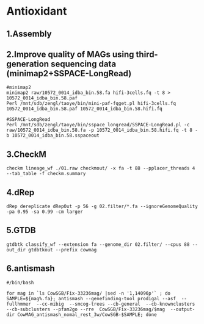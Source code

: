 # Antioxidant

## 1.Assembly


## 2.Improve quality of MAGs using third-generation sequencing data (minimap2+SSPACE-LongRead)
```
#minimap2
minimap2 raw/10572_0014_idba_bin.58.fa hifi-3cells.fq -t 8 > 10572_0014_idba_bin.58.paf
Perl /mnt/sdb/zengl/taoye/bin/mini-paf-fqget.pl hifi-3cells.fq 10572_0014_idba_bin.58.paf 10572_0014_idba_bin.58.hifi.fq

#SSPACE-LongRead
Perl /mnt/sdb/zengl/taoye/bin/sspace_longread/SSPACE-LongRead.pl -c raw/10572_0014_idba_bin.58.fa -p 10572_0014_idba_bin.58.hifi.fq -t 8 -b 10572_0014_idba_bin.58.sspaceout
```

## 3.CheckM
```
checkm lineage_wf ./01.raw checkmout/ -x fa -t 88 --pplacer_threads 4 --tab_table -f checkm.summary
```

## 4.dRep
```
dRep dereplicate dRepOut -p 56 -g 02.filter/*.fa --ignoreGenomeQuality -pa 0.95 -sa 0.99 -cm larger
```
## 5.GTDB
```
gtdbtk classify_wf --extension fa --genome_dir 02.filter/ --cpus 88 --out_dir gtdbtkout --prefix cowmag
```
## 6.antismash
```
#/bin/bash

for mag in `ls CowSGB/Fix-33236mag/ |sed -n '1,14096p'` ; do SAMPLE=${mag%.fa}; antismash --genefinding-tool prodigal --asf  --fullhmmer  --cc-mibig  --smcog-trees --cb-general  --cb-knownclusters --cb-subclusters --pfam2go --rre  CowSGB/Fix-33236mag/$mag  --output-dir CowMAG_antismash_nomal_rest_3w/CowSGB-$SAMPLE; done
```
